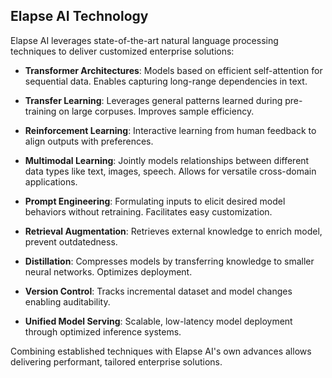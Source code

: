 ## Elapse AI Technology

Elapse AI leverages state-of-the-art natural language processing techniques to deliver customized enterprise solutions:

- **Transformer Architectures**: Models based on efficient self-attention for sequential data. Enables capturing long-range dependencies in text.

- **Transfer Learning**: Leverages general patterns learned during pre-training on large corpuses. Improves sample efficiency.

- **Reinforcement Learning**: Interactive learning from human feedback to align outputs with preferences.

- **Multimodal Learning**: Jointly models relationships between different data types like text, images, speech. Allows for versatile cross-domain applications.

- **Prompt Engineering**: Formulating inputs to elicit desired model behaviors without retraining. Facilitates easy customization.

- **Retrieval Augmentation**: Retrieves external knowledge to enrich model, prevent outdatedness.

- **Distillation**: Compresses models by transferring knowledge to smaller neural networks. Optimizes deployment.

- **Version Control**: Tracks incremental dataset and model changes enabling auditability.

- **Unified Model Serving**: Scalable, low-latency model deployment through optimized inference systems.

Combining established techniques with Elapse AI's own advances allows delivering performant, tailored enterprise solutions.

